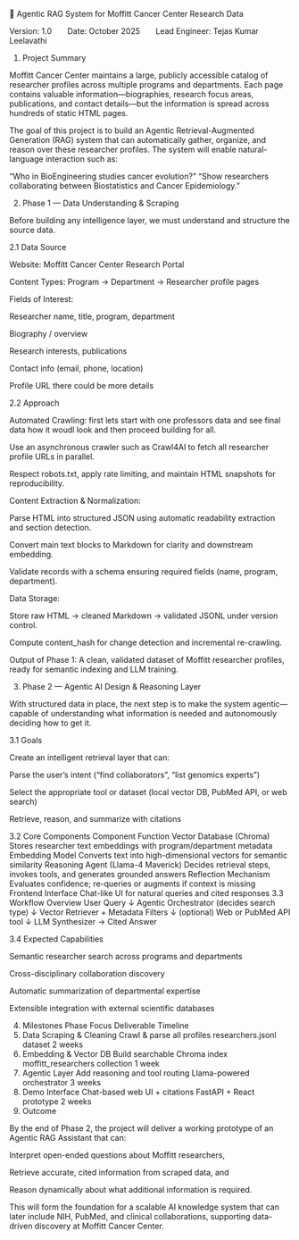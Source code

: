 🧠 Agentic RAG System for Moffitt Cancer Center Research Data

Version: 1.0  Date: October 2025  Lead Engineer: Tejas Kumar Leelavathi

1. Project Summary

Moffitt Cancer Center maintains a large, publicly accessible catalog of researcher profiles across multiple programs and departments. Each page contains valuable information—biographies, research focus areas, publications, and contact details—but the information is spread across hundreds of static HTML pages.

The goal of this project is to build an Agentic Retrieval-Augmented Generation (RAG) system that can automatically gather, organize, and reason over these researcher profiles. The system will enable natural-language interaction such as:

“Who in BioEngineering studies cancer evolution?”
“Show researchers collaborating between Biostatistics and Cancer Epidemiology.”

2. Phase 1 — Data Understanding & Scraping

Before building any intelligence layer, we must understand and structure the source data.

2.1 Data Source

Website: Moffitt Cancer Center Research Portal

Content Types: Program → Department → Researcher profile pages

Fields of Interest:

Researcher name, title, program, department

Biography / overview

Research interests, publications

Contact info (email, phone, location)

Profile URL
 there could be more details

2.2 Approach

Automated Crawling:
 first lets start with one professors data and see final data how it woudl look and then proceed building for all.
 
Use an asynchronous crawler such as Crawl4AI to fetch all researcher profile URLs in parallel.

Respect robots.txt, apply rate limiting, and maintain HTML snapshots for reproducibility.

Content Extraction & Normalization:

Parse HTML into structured JSON using automatic readability extraction and section detection.

Convert main text blocks to Markdown for clarity and downstream embedding.

Validate records with a schema ensuring required fields (name, program, department).

Data Storage:

Store raw HTML → cleaned Markdown → validated JSONL under version control.

Compute content_hash for change detection and incremental re-crawling.

Output of Phase 1:
A clean, validated dataset of Moffitt researcher profiles, ready for semantic indexing and LLM training.

3. Phase 2 — Agentic AI Design & Reasoning Layer

With structured data in place, the next step is to make the system agentic—capable of understanding what information is needed and autonomously deciding how to get it.

3.1 Goals

Create an intelligent retrieval layer that can:

Parse the user’s intent (“find collaborators”, “list genomics experts”)

Select the appropriate tool or dataset (local vector DB, PubMed API, or web search)

Retrieve, reason, and summarize with citations

3.2 Core Components
Component	Function
Vector Database (Chroma)	Stores researcher text embeddings with program/department metadata
Embedding Model	Converts text into high-dimensional vectors for semantic similarity
Reasoning Agent (Llama-4 Maverick)	Decides retrieval steps, invokes tools, and generates grounded answers
Reflection Mechanism	Evaluates confidence; re-queries or augments if context is missing
Frontend Interface	Chat-like UI for natural queries and cited responses
3.3 Workflow Overview
User Query
   ↓
Agentic Orchestrator (decides search type)
   ↓
Vector Retriever + Metadata Filters
   ↓
(optional) Web or PubMed API tool
   ↓
LLM Synthesizer → Cited Answer

3.4 Expected Capabilities

Semantic researcher search across programs and departments

Cross-disciplinary collaboration discovery

Automatic summarization of departmental expertise

Extensible integration with external scientific databases

4. Milestones
Phase	Focus	Deliverable	Timeline
1. Data Scraping & Cleaning	Crawl & parse all profiles	researchers.jsonl dataset	2 weeks
2. Embedding & Vector DB	Build searchable Chroma index	moffitt_researchers collection	1 week
3. Agentic Layer	Add reasoning and tool routing	Llama-powered orchestrator	3 weeks
4. Demo Interface	Chat-based web UI + citations	FastAPI + React prototype	2 weeks
5. Outcome

By the end of Phase 2, the project will deliver a working prototype of an Agentic RAG Assistant that can:

Interpret open-ended questions about Moffitt researchers,

Retrieve accurate, cited information from scraped data, and

Reason dynamically about what additional information is required.

This will form the foundation for a scalable AI knowledge system that can later include NIH, PubMed, and clinical collaborations, supporting data-driven discovery at Moffitt Cancer Center.